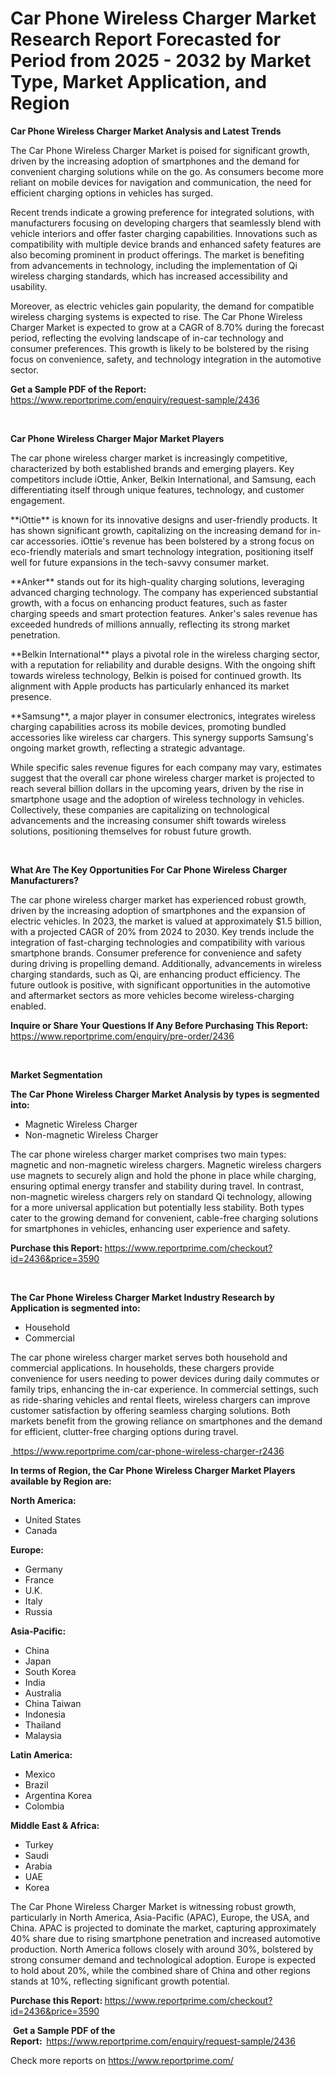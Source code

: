 <p><h1>Car Phone Wireless Charger Market Research Report Forecasted for Period from 2025 -  2032 by Market Type, Market Application, and Region</h1></p><p><strong>Car Phone Wireless Charger Market Analysis and Latest Trends</strong></p>
<p><p>The Car Phone Wireless Charger Market is poised for significant growth, driven by the increasing adoption of smartphones and the demand for convenient charging solutions while on the go. As consumers become more reliant on mobile devices for navigation and communication, the need for efficient charging options in vehicles has surged. </p><p>Recent trends indicate a growing preference for integrated solutions, with manufacturers focusing on developing chargers that seamlessly blend with vehicle interiors and offer faster charging capabilities. Innovations such as compatibility with multiple device brands and enhanced safety features are also becoming prominent in product offerings. The market is benefiting from advancements in technology, including the implementation of Qi wireless charging standards, which has increased accessibility and usability. </p><p>Moreover, as electric vehicles gain popularity, the demand for compatible wireless charging systems is expected to rise. The Car Phone Wireless Charger Market is expected to grow at a CAGR of 8.70% during the forecast period, reflecting the evolving landscape of in-car technology and consumer preferences. This growth is likely to be bolstered by the rising focus on convenience, safety, and technology integration in the automotive sector.</p></p>
<p><strong>Get a Sample PDF of the Report:&nbsp;</strong> <a href="https://www.reportprime.com/enquiry/request-sample/2436?utm_campaign=2800&utm_medium=2&utm_source=Github&utm_content=ia&utm_term=18032025&utm_id=car-phone-wireless-charger">https://www.reportprime.com/enquiry/request-sample/2436</a></p>
<p>&nbsp;</p>
<p><strong>Car Phone Wireless Charger Major Market Players</strong></p>
<p><p>The car phone wireless charger market is increasingly competitive, characterized by both established brands and emerging players. Key competitors include iOttie, Anker, Belkin International, and Samsung, each differentiating itself through unique features, technology, and customer engagement.</p><p>**iOttie** is known for its innovative designs and user-friendly products. It has shown significant growth, capitalizing on the increasing demand for in-car accessories. iOttie's revenue has been bolstered by a strong focus on eco-friendly materials and smart technology integration, positioning itself well for future expansions in the tech-savvy consumer market.</p><p>**Anker** stands out for its high-quality charging solutions, leveraging advanced charging technology. The company has experienced substantial growth, with a focus on enhancing product features, such as faster charging speeds and smart protection features. Anker's sales revenue has exceeded hundreds of millions annually, reflecting its strong market penetration.</p><p>**Belkin International** plays a pivotal role in the wireless charging sector, with a reputation for reliability and durable designs. With the ongoing shift towards wireless technology, Belkin is poised for continued growth. Its alignment with Apple products has particularly enhanced its market presence.</p><p>**Samsung**, a major player in consumer electronics, integrates wireless charging capabilities across its mobile devices, promoting bundled accessories like wireless car chargers. This synergy supports Samsung's ongoing market growth, reflecting a strategic advantage.</p><p>While specific sales revenue figures for each company may vary, estimates suggest that the overall car phone wireless charger market is projected to reach several billion dollars in the upcoming years, driven by the rise in smartphone usage and the adoption of wireless technology in vehicles. Collectively, these companies are capitalizing on technological advancements and the increasing consumer shift towards wireless solutions, positioning themselves for robust future growth.</p></p>
<p>&nbsp;</p>
<p><strong>What Are The Key Opportunities For Car Phone Wireless Charger Manufacturers?</strong></p>
<p><p>The car phone wireless charger market has experienced robust growth, driven by the increasing adoption of smartphones and the expansion of electric vehicles. In 2023, the market is valued at approximately $1.5 billion, with a projected CAGR of 20% from 2024 to 2030. Key trends include the integration of fast-charging technologies and compatibility with various smartphone brands. Consumer preference for convenience and safety during driving is propelling demand. Additionally, advancements in wireless charging standards, such as Qi, are enhancing product efficiency. The future outlook is positive, with significant opportunities in the automotive and aftermarket sectors as more vehicles become wireless-charging enabled.</p></p>
<p><strong>Inquire or Share Your Questions If Any Before Purchasing This Report:</strong> <a href="https://www.reportprime.com/enquiry/pre-order/2436?utm_campaign=2800&utm_medium=2&utm_source=Github&utm_content=ia&utm_term=18032025&utm_id=car-phone-wireless-charger">https://www.reportprime.com/enquiry/pre-order/2436</a></p>
<p>&nbsp;</p>
<p><strong>Market Segmentation</strong></p>
<p><strong>The Car Phone Wireless Charger Market Analysis by types is segmented into:</strong></p>
<p><ul><li>Magnetic Wireless Charger</li><li>Non-magnetic Wireless Charger</li></ul></p>
<p><p>The car phone wireless charger market comprises two main types: magnetic and non-magnetic wireless chargers. Magnetic wireless chargers use magnets to securely align and hold the phone in place while charging, ensuring optimal energy transfer and stability during travel. In contrast, non-magnetic wireless chargers rely on standard Qi technology, allowing for a more universal application but potentially less stability. Both types cater to the growing demand for convenient, cable-free charging solutions for smartphones in vehicles, enhancing user experience and safety.</p></p>
<p><strong>Purchase this Report:&nbsp;</strong><a href="https://www.reportprime.com/checkout?id=2436&price=3590&utm_campaign=2800&utm_medium=2&utm_source=Github&utm_content=ia&utm_term=18032025&utm_id=car-phone-wireless-charger">https://www.reportprime.com/checkout?id=2436&price=3590</a></p>
<p>&nbsp;</p>
<p><strong>The Car Phone Wireless Charger Market Industry Research by Application is segmented into:</strong></p>
<p><ul><li>Household</li><li>Commercial</li></ul></p>
<p><p>The car phone wireless charger market serves both household and commercial applications. In households, these chargers provide convenience for users needing to power devices during daily commutes or family trips, enhancing the in-car experience. In commercial settings, such as ride-sharing vehicles and rental fleets, wireless chargers can improve customer satisfaction by offering seamless charging solutions. Both markets benefit from the growing reliance on smartphones and the demand for efficient, clutter-free charging options during travel.</p></p>
<p><a href="https://www.reportprime.com/car-phone-wireless-charger-r2436?utm_campaign=2800&utm_medium=2&utm_source=Github&utm_content=ia&utm_term=18032025&utm_id=car-phone-wireless-charger">&nbsp;https://www.reportprime.com/car-phone-wireless-charger-r2436</a></p>
<p><strong>In terms of Region, the Car Phone Wireless Charger Market Players available by Region are:</strong></p>
<p>
    <p> <strong> North America: </strong>
        <ul>
            <li>United States</li>
            <li>Canada</li>
        </ul>
        </p> 
    <p> <strong> Europe: </strong>
        <ul>
            <li>Germany</li>
            <li>France</li>
            <li>U.K.</li>
            <li>Italy</li>
            <li>Russia</li>
        </ul>
        </p> 
    <p> <strong> Asia-Pacific: </strong>
        <ul>
            <li>China</li>
            <li>Japan</li>
            <li>South Korea</li>
            <li>India</li>
            <li>Australia</li>
            <li>China Taiwan</li>
            <li>Indonesia</li>
            <li>Thailand</li>
            <li>Malaysia</li>
        </ul>
        </p> 
    <p> <strong> Latin America: </strong>
        <ul>
            <li>Mexico</li>
            <li>Brazil</li>
            <li>Argentina Korea</li>
            <li>Colombia</li>
        </ul>
        </p> 
    <p> <strong> Middle East & Africa: </strong>
        <ul>
            <li>Turkey</li>
            <li>Saudi</li>
            <li>Arabia</li>
            <li>UAE</li>
            <li>Korea</li>
        </ul>
    </p>
    </p>
<p><p>The Car Phone Wireless Charger Market is witnessing robust growth, particularly in North America, Asia-Pacific (APAC), Europe, the USA, and China. APAC is projected to dominate the market, capturing approximately 40% share due to rising smartphone penetration and increased automotive production. North America follows closely with around 30%, bolstered by strong consumer demand and technological adoption. Europe is expected to hold about 20%, while the combined share of China and other regions stands at 10%, reflecting significant growth potential.</p></p>
<p><strong>Purchase this Report: </strong><a href="https://www.reportprime.com/checkout?id=2436&price=3590&utm_campaign=2800&utm_medium=2&utm_source=Github&utm_content=ia&utm_term=18032025&utm_id=car-phone-wireless-charger">https://www.reportprime.com/checkout?id=2436&price=3590</a></p>
<p>&nbsp;<strong>Get a Sample PDF of the Report:&nbsp;&nbsp;</strong><a href="https://www.reportprime.com/enquiry/request-sample/2436?utm_campaign=2800&utm_medium=2&utm_source=Github&utm_content=ia&utm_term=18032025&utm_id=car-phone-wireless-charger">https://www.reportprime.com/enquiry/request-sample/2436</a></p>
<p><strong></strong></p>
<p>Check more reports on <a href="https://www.reportprime.com/?utm_campaign=2800&utm_medium=2&utm_source=Github&utm_content=ia&utm_term=18032025&utm_id=car-phone-wireless-charger">https://www.reportprime.com/</a></p>